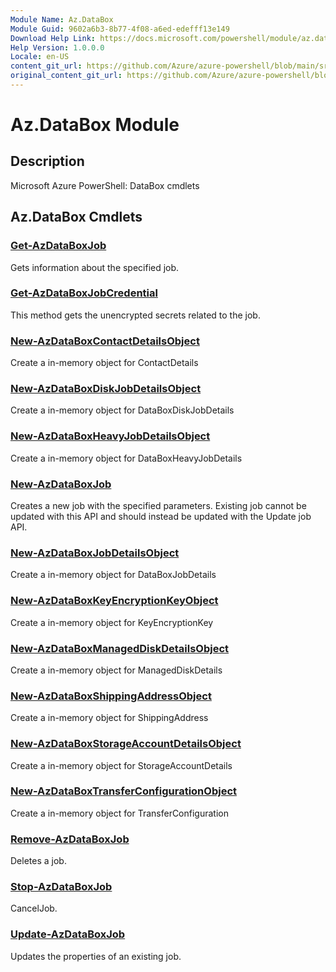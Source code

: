 ```yaml
---
Module Name: Az.DataBox
Module Guid: 9602a6b3-8b77-4f08-a6ed-edefff13e149
Download Help Link: https://docs.microsoft.com/powershell/module/az.databox
Help Version: 1.0.0.0
Locale: en-US
content_git_url: https://github.com/Azure/azure-powershell/blob/main/src/DataBox/help/Az.DataBox.md
original_content_git_url: https://github.com/Azure/azure-powershell/blob/main/src/DataBox/help/Az.DataBox.md
---
```


# Az.DataBox Module
## Description
Microsoft Azure PowerShell: DataBox cmdlets

## Az.DataBox Cmdlets
### [Get-AzDataBoxJob](Get-AzDataBoxJob.md)
Gets information about the specified job.

### [Get-AzDataBoxJobCredential](Get-AzDataBoxJobCredential.md)
This method gets the unencrypted secrets related to the job.

### [New-AzDataBoxContactDetailsObject](New-AzDataBoxContactDetailsObject.md)
Create a in-memory object for ContactDetails

### [New-AzDataBoxDiskJobDetailsObject](New-AzDataBoxDiskJobDetailsObject.md)
Create a in-memory object for DataBoxDiskJobDetails

### [New-AzDataBoxHeavyJobDetailsObject](New-AzDataBoxHeavyJobDetailsObject.md)
Create a in-memory object for DataBoxHeavyJobDetails

### [New-AzDataBoxJob](New-AzDataBoxJob.md)
Creates a new job with the specified parameters.
Existing job cannot be updated with this API and should instead be updated with the Update job API.

### [New-AzDataBoxJobDetailsObject](New-AzDataBoxJobDetailsObject.md)
Create a in-memory object for DataBoxJobDetails

### [New-AzDataBoxKeyEncryptionKeyObject](New-AzDataBoxKeyEncryptionKeyObject.md)
Create a in-memory object for KeyEncryptionKey

### [New-AzDataBoxManagedDiskDetailsObject](New-AzDataBoxManagedDiskDetailsObject.md)
Create a in-memory object for ManagedDiskDetails

### [New-AzDataBoxShippingAddressObject](New-AzDataBoxShippingAddressObject.md)
Create a in-memory object for ShippingAddress

### [New-AzDataBoxStorageAccountDetailsObject](New-AzDataBoxStorageAccountDetailsObject.md)
Create a in-memory object for StorageAccountDetails

### [New-AzDataBoxTransferConfigurationObject](New-AzDataBoxTransferConfigurationObject.md)
Create a in-memory object for TransferConfiguration

### [Remove-AzDataBoxJob](Remove-AzDataBoxJob.md)
Deletes a job.

### [Stop-AzDataBoxJob](Stop-AzDataBoxJob.md)
CancelJob.

### [Update-AzDataBoxJob](Update-AzDataBoxJob.md)
Updates the properties of an existing job.

